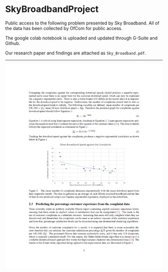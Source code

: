 # SkyBroadbandProject
Public access to the following problem presented by Sky Broadband. 
All of the data has been collected by OfCom for public access.

The google colab notebook is uploaded and updated through G-Suite and Github. 

Our research paper and findings are attached as ```Sky_Broadband.pdf```.

***

![PaperPreviewSample](/Sky_Broadband_Page_04.png)
